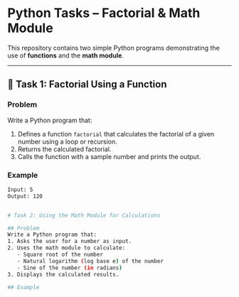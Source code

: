 # Python Tasks – Factorial & Math Module

This repository contains two simple Python programs demonstrating the use of **functions** and the **math module**.

---

## 📌 Task 1: Factorial Using a Function

### Problem
Write a Python program that:
1. Defines a function `factorial` that calculates the factorial of a given number using a loop or recursion.  
2. Returns the calculated factorial.  
3. Calls the function with a sample number and prints the output.  

### Example
```bash
Input: 5  
Output: 120


# Task 2: Using the Math Module for Calculations

## Problem
Write a Python program that:
1. Asks the user for a number as input.  
2. Uses the math module to calculate:  
   - Square root of the number  
   - Natural logarithm (log base e) of the number  
   - Sine of the number (in radians)  
3. Displays the calculated results.  

## Example
